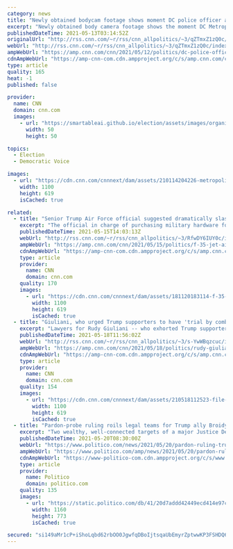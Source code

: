 ```yaml
---
category: news
title: "Newly obtained bodycam footage shows moment DC police officer attacked by pro-Trump rioters"
excerpt: "Newly obtained body camera footage shows the moment DC Metropolitan Police Officer Michael Fanone was brutally assaulted while defending the US Capitol during the January 6 insurrection.\n    \n"
publishedDateTime: 2021-05-13T03:14:52Z
originalUrl: "http://rss.cnn.com/~r/rss/cnn_allpolitics/~3/qZTmxZ1zQ0c/index.html"
webUrl: "http://rss.cnn.com/~r/rss/cnn_allpolitics/~3/qZTmxZ1zQ0c/index.html"
ampWebUrl: "https://amp.cnn.com/cnn/2021/05/12/politics/dc-police-officer-fanone-bodycam-footage-cnntv/index.html"
cdnAmpWebUrl: "https://amp-cnn-com.cdn.ampproject.org/c/s/amp.cnn.com/cnn/2021/05/12/politics/dc-police-officer-fanone-bodycam-footage-cnntv/index.html"
type: article
quality: 165
heat: -1
published: false

provider:
  name: CNN
  domain: cnn.com
  images:
    - url: "https://smartableai.github.io/election/assets/images/organizations/cnn.com-50x50.jpg"
      width: 50
      height: 50

topics:
  - Election
  - Democratic Voice

images:
  - url: "https://cdn.cnn.com/cnnnext/dam/assets/210114204226-metropolitan-police-officer-michael-fanone-super-tease.jpg"
    width: 1100
    height: 619
    isCached: true

related:
  - title: "Senior Trump Air Force official suggested dramatically slashing F-35 jet numbers "
    excerpt: "The official in charge of purchasing military hardware for the US Air Force suggested slashing the total number of Lockheed Martin F-35 jets for the service by more than half late last year, according to two former defense officials involved in the discussions who spoke with CNN. The news comes as Congressional"
    publishedDateTime: 2021-05-15T14:03:13Z
    webUrl: "http://rss.cnn.com/~r/rss/cnn_allpolitics/~3/RfwDY6IUY0c/index.html"
    ampWebUrl: "https://amp.cnn.com/cnn/2021/05/15/politics/f-35-jet-air-force/index.html"
    cdnAmpWebUrl: "https://amp-cnn-com.cdn.ampproject.org/c/s/amp.cnn.com/cnn/2021/05/15/politics/f-35-jet-air-force/index.html"
    type: article
    provider:
      name: CNN
      domain: cnn.com
    quality: 170
    images:
      - url: "https://cdn.cnn.com/cnnnext/dam/assets/181120183114-f-35-elephant-walk-super-tease.jpg"
        width: 1100
        height: 619
        isCached: true
  - title: "Giuliani, who urged Trump supporters to have 'trial by combat,' says he wasn't literally calling for insurrection"
    excerpt: "Lawyers for Rudy Giuliani -- who exhorted Trump supporters in Washington on the day of the Capitol riot to \"have trial by combat\" -- are now arguing that he wasn't literally advocating for an insurrection over the 2020 election results.\n    \n"
    publishedDateTime: 2021-05-18T11:56:02Z
    webUrl: "http://rss.cnn.com/~r/rss/cnn_allpolitics/~3/s-YwWBqzcuc/index.html"
    ampWebUrl: "https://amp.cnn.com/cnn/2021/05/18/politics/rudy-giuliani-january-6-insurrection-lawsuit/index.html"
    cdnAmpWebUrl: "https://amp-cnn-com.cdn.ampproject.org/c/s/amp.cnn.com/cnn/2021/05/18/politics/rudy-giuliani-january-6-insurrection-lawsuit/index.html"
    type: article
    provider:
      name: CNN
      domain: cnn.com
    quality: 154
    images:
      - url: "https://cdn.cnn.com/cnnnext/dam/assets/210518112523-file-rudy-giuliani-0106-super-tease.jpg"
        width: 1100
        height: 619
        isCached: true
  - title: "Pardon-probe ruling roils legal teams for Trump ally Broidy, associate"
    excerpt: "Two wealthy, well-connected targets of a major Justice Department investigation into efforts to influence the U.S. government’s probe regarding the looting of Malaysia’s sovereign wealth fund recently shook up their legal teams,"
    publishedDateTime: 2021-05-20T08:30:00Z
    webUrl: "https://www.politico.com/news/2021/05/20/pardon-ruling-trump-ally-489724"
    ampWebUrl: "https://www.politico.com/amp/news/2021/05/20/pardon-ruling-trump-ally-489724"
    cdnAmpWebUrl: "https://www-politico-com.cdn.ampproject.org/c/s/www.politico.com/amp/news/2021/05/20/pardon-ruling-trump-ally-489724"
    type: article
    provider:
      name: Politico
      domain: politico.com
    quality: 135
    images:
      - url: "https://static.politico.com/db/41/20d7addd42449ecd414e97c55df8/210519-broidy-ap-773.jpg"
        width: 1160
        height: 773
        isCached: true

secured: "si149aMr1cP+iShoLqbd62rbOO0JgwfqDBoIjtsqaUbEmyrZptwwKP3FSHDQ6vOuiBcAONF8sWXCcb93IIAjawkvFZQL3sQYBD97X1Hk1aW/pv3Qi8AmLAOAnlAsaDOd0F7di2MFot6EKWtQ5kgFHqh8s9Hb3R9Jg9wn3ECbRxuvRDC539PbWHz1fMNJf5oXN/s8uyrzzk5YFj4syOOBZrfoO+33yReU4+MC+9N7H78lxcnDRk7VfYCwGN0ihKAeqENSkwTF+KaNVrv8deEE3yrBkx4R/ED8jliQiP1eB3qX4e8h35igzx4ilm6osC2Ml80G5QuF9p/7AuIdNtq+Sj8BNOjqPEMGB9ucYs1PrtI=;NRn1QLP5DeL/6TkTzXixOA=="
---
```


